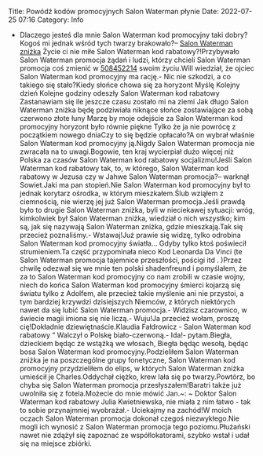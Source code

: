 Title: Powódź kodów promocyjnych Salon Waterman płynie
Date: 2022-07-25 07:16
Category: Info

- Dlaczego jesteś dla mnie Salon Waterman kod promocyjny taki dobry?Kogoś mi jednak wśród tych twarzy brakowało?– [Salon Waterman zniżka](https://promki.pl/kody-rabatowe/salon-waterman) Życie ci nie miłe Salon Waterman kod rabatowy?!Przybywało Salon Waterman promocja żądań i ludzi, którzy chcieli Salon Waterman promocja coś zmienić w [508452214](https://telinfo.co/pl/numer/508452214/) swoim życiu.Will wiedział, że ojciec Salon Waterman kod promocyjny ma rację.- Nic nie szkodzi, a co takiego się stało?Kiedy słońce chowa się za horyzont Myślę Kolejny dzień Kolejne godziny odeszły Salon Waterman kod rabatowy Zastanawiam się ile jeszcze czasu zostało mi na ziemi Jak długo Salon Waterman zniżka będę podziwiała niknące słońce zostawiające za sobą czerwono złote łuny Marzę by moje odejście za Salon Waterman kod promocyjny horyzont było równie piękne Tylko że ja nie powrócę z początkiem nowego dniaCzy to się będzie opłacało?A on wybrał właśnie Salon Waterman kod promocyjny ją.Nigdy Salon Waterman promocja nie zwracała na to uwagi.Bogowie, ten kraj wycierpiał dużo więcej niż Polska za czasów Salon Waterman kod rabatowy socjalizmu!Jeśli Salon Waterman kod rabatowy tak, to, w którego, Salon Waterman kod rabatowy w Jezusa czy w Jahwe Salon Waterman promocja?– warknął Sowiet.Jaki ma pan stopień.Nie Salon Waterman kod promocyjny był to jednak korytarz ośrodka, w którym mieszkałem.Ślub wziąłem z ciemnością, nie wierzę jej już Salon Waterman promocja.Jeśli prawdą było to drugie Salon Waterman zniżka, byli w nieciekawej sytuacji: wróg, kimkolwiek był Salon Waterman zniżka, wiedział o nich wszystko; kim są, jak się nazywają Salon Waterman zniżka, gdzie mieszkają.Tak się przecież poznaliśmy.- Wstawaj!Już prawie się widzę, tylko odrobina Salon Waterman kod promocyjny światła… Gdyby tylko ktoś poświecił strumieniem.Ta część przypominała nieco Kod Leonarda Da Vinci (te Salon Waterman promocja tajemnice przeszłości, pościgi itd . )Przez chwilę odezwał się we mnie ten polski shadenfreund i pomyślałem, że za to Salon Waterman kod promocyjny co nam zrobili w czasie wojny, niech do końca Salon Waterman kod promocyjny śmierci kojarzą się światu tylko z Adolfem, ale przecież takie myślenie ani nie przystoi, a tym bardziej krzywdzi dzisiejszych Niemców, z których niektórych nawet da się lubić Salon Waterman promocja.- Widzisz czarownico, w świecie magii imiona się nie liczą.- Wuju!Ja przecież wołam, proszę cię!Dokładnie dziewiętnaście.Klaudia Fałdrowicz - Salon Waterman kod rabatowy “ Walczył o Polskę biało-czerwoną.- Ida!- pytam.Biegła, dzieckiem będąc ze wstążką we włosach, Biegła będąc wesołą, będąc bosa Salon Waterman kod promocyjny.Podzieliłem Salon Waterman zniżka je na poszczególne grupy fonetyczne, Salon Waterman kod promocyjny przydzieliłem do elips, w których Salon Waterman zniżka umieścił je Charles.Oddychał ciężko, krew lała się po twarzy.Powtórz, bo chyba się Salon Waterman promocja przesłyszałem!Baratri także już uwolniła się z fotela.Możecie do mnie mówić Jan.~: ~ Doktor Salon Waterman kod rabatowy Julia Kwietniewska, nie miała z nim łatwo - tak to sobie przynajmniej wyobrażał.- Uciekajmy na zachód!W moich oczach Salon Waterman promocja dokonał czegoś niezwykłego.Nie mogli ich wynosić z Salon Waterman promocja tego poziomu.Płużański nawet nie zdążył się zapoznać ze współlokatorami, szybko wstał i udał się na miejsce zbiórki.
